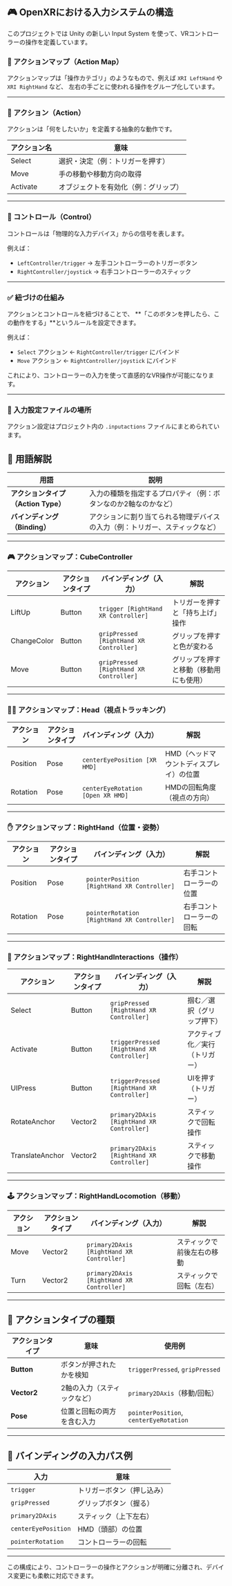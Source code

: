 ## 🎮 OpenXRにおける入力システムの構造

このプロジェクトでは Unity の新しい Input System を使って、VRコントローラーの操作を定義しています。

### 🔹 アクションマップ（Action Map）

アクションマップは「操作カテゴリ」のようなもので、例えば `XRI LeftHand` や `XRI RightHand` など、
左右の手ごとに使われる操作をグループ化しています。

---

### 🔸 アクション（Action）

アクションは「何をしたいか」を定義する抽象的な動作です。

| アクション名 | 意味 |
|--------------|------|
| Select       | 選択・決定（例：トリガーを押す） |
| Move         | 手の移動や移動方向の取得 |
| Activate     | オブジェクトを有効化（例：グリップ） |

---

### 🔻 コントロール（Control）

コントロールは「物理的な入力デバイス」からの信号を表します。

例えば：

- `LeftController/trigger` → 左手コントローラーのトリガーボタン
- `RightController/joystick` → 右手コントローラーのスティック

---

### ✅ 紐づけの仕組み

アクションとコントロールを紐づけることで、
**「このボタンを押したら、この動作をする」**というルールを設定できます。

例えば：

- `Select` アクション ← `RightController/trigger` にバインド
- `Move` アクション ← `RightController/joystick` にバインド

これにより、コントローラーの入力を使って直感的なVR操作が可能になります。

---

### 📁 入力設定ファイルの場所

アクション設定はプロジェクト内の `.inputactions` ファイルにまとめられています。

## 🔧 用語解説

| 用語 | 説明 |
|------|------|
| **アクションタイプ（Action Type）** | 入力の種類を指定するプロパティ（例：ボタンなのか2軸なのかなど） |
| **バインディング（Binding）** | アクションに割り当てられる物理デバイスの入力（例：トリガー、スティックなど） |

---

### 🎮 アクションマップ：CubeController

| アクション       | アクションタイプ | バインディング（入力）                     | 解説 |
|------------------|------------------|---------------------------------------------|------|
| LiftUp           | Button           | `trigger [RightHand XR Controller]`         | トリガーを押すと「持ち上げ」操作 |
| ChangeColor      | Button           | `gripPressed [RightHand XR Controller]`     | グリップを押すと色が変わる |
| Move             | Button           | `gripPressed [RightHand XR Controller]`     | グリップを押すと移動（移動用にも使用） |

---

### 🧑‍💻 アクションマップ：Head（視点トラッキング）

| アクション       | アクションタイプ | バインディング（入力）                     | 解説 |
|------------------|------------------|---------------------------------------------|------|
| Position         | Pose             | `centerEyePosition [XR HMD]`               | HMD（ヘッドマウントディスプレイ）の位置 |
| Rotation         | Pose             | `centerEyeRotation [Open XR HMD]`          | HMDの回転角度（視点の方向） |

---

### ✋ アクションマップ：RightHand（位置・姿勢）

| アクション       | アクションタイプ | バインディング（入力）                     | 解説 |
|------------------|------------------|---------------------------------------------|------|
| Position         | Pose             | `pointerPosition [RightHand XR Controller]` | 右手コントローラーの位置 |
| Rotation         | Pose             | `pointerRotation [RightHand XR Controller]` | 右手コントローラーの回転 |

---

### 🧤 アクションマップ：RightHandInteractions（操作）

| アクション        | アクションタイプ | バインディング（入力）                        | 解説 |
|-------------------|------------------|------------------------------------------------|------|
| Select            | Button           | `gripPressed [RightHand XR Controller]`        | 掴む／選択（グリップ押下） |
| Activate          | Button           | `triggerPressed [RightHand XR Controller]`     | アクティブ化／実行（トリガー） |
| UIPress           | Button           | `triggerPressed [RightHand XR Controller]`     | UIを押す（トリガー） |
| RotateAnchor      | Vector2          | `primary2DAxis [RightHand XR Controller]`      | スティックで回転操作 |
| TranslateAnchor   | Vector2          | `primary2DAxis [RightHand XR Controller]`      | スティックで移動操作 |

---

### 🕹️ アクションマップ：RightHandLocomotion（移動）

| アクション        | アクションタイプ | バインディング（入力）                        | 解説 |
|-------------------|------------------|------------------------------------------------|------|
| Move              | Vector2          | `primary2DAxis [RightHand XR Controller]`      | スティックで前後左右の移動 |
| Turn              | Vector2          | `primary2DAxis [RightHand XR Controller]`      | スティックで回転（左右） |

---

## 📘 アクションタイプの種類

| アクションタイプ | 意味 | 使用例 |
|------------------|------|--------|
| **Button**       | ボタンが押されたかを検知 | `triggerPressed`, `gripPressed` |
| **Vector2**      | 2軸の入力（スティックなど） | `primary2DAxis`（移動/回転） |
| **Pose**         | 位置と回転の両方を含む入力 | `pointerPosition`, `centerEyeRotation` |

---

## 📘 バインディングの入力パス例

| 入力 | 意味 |
|------|------|
| `trigger` | トリガーボタン（押し込み） |
| `gripPressed` | グリップボタン（握る） |
| `primary2DAxis` | スティック（上下左右） |
| `centerEyePosition` | HMD（頭部）の位置 |
| `pointerRotation` | コントローラーの回転 |

---

この構成により、コントローラーの操作とアクションが明確に分離され、デバイス変更にも柔軟に対応できます。

